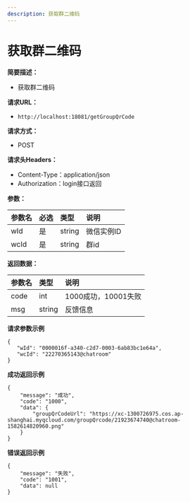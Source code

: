 ```yaml
---
description: 获取群二维码
---
```


# 获取群二维码

**简要描述：**

* 获取群二维码

**请求URL：**

* `http://localhost:18081/getGroupQrCode`

**请求方式：**

* POST

**请求头Headers：**

* Content-Type：application/json
* Authorization：login接口返回

**参数：**

| 参数名 | 必选 | 类型 | 说明 |
| :--- | :--- | :--- | :--- |
| wId | 是 | string | 微信实例ID |
| wcId | 是 | string | 群id |

**返回数据：**

| 参数名 | 类型 | 说明 |
| :--- | :--- | :--- |
| code | int | 1000成功，10001失败 |
| msg | string | 反馈信息 |

**请求参数示例**

```text
{
   "wId": "0000016f-a340-c2d7-0003-6ab83bc1e64a",
   "wcId": "22270365143@chatroom"
}
```

**成功返回示例**

```text
{
    "message": "成功",
    "code": "1000",
    "data": {
        "groupQrCodeUrl": "https://xc-1300726975.cos.ap-shanghai.myqcloud.com/groupQrcode/21923674740@chatroom-1582614820960.png"
    }
}
```

**错误返回示例**

```text
{
    "message": "失败",
    "code": "1001",
    "data": null
}
```

